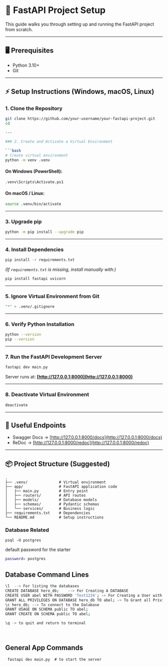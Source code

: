 # 🚀 FastAPI Project Setup

This guide walks you through setting up and running the FastAPI project from scratch.

---

## 🖥️ Prerequisites
- Python 3.10+
- Git

---

## ⚡ Setup Instructions (Windows, macOS, Linux)

### 1. Clone the Repository
```bash
git clone https://github.com/your-username/your-fastapi-project.git
cd 

---

### 2. Create and Activate a Virtual Environment

```bash
# Create virtual environment
python -m venv .venv
```

#### On Windows (PowerShell):

```bash
.venv\Scripts\Activate.ps1
```

#### On macOS / Linux:

```bash
source .venv/bin/activate
```

---

### 3. Upgrade pip

```bash
python -m pip install --upgrade pip
```

---

### 4. Install Dependencies

```bash
pip install -r requirements.txt
```

*(If `requirements.txt` is missing, install manually with:)*

```bash
pip install fastapi uvicorn
```

---

### 5. Ignore Virtual Environment from Git

```bash
"*" > .venv/.gitignore
```

---

### 6. Verify Python Installation

```bash
python --version
pip --version
```

---

### 7. Run the FastAPI Development Server

```bash
fastapi dev main.py
```

Server runs at: **[http://127.0.0.1:8000](http://127.0.0.1:8000)**

---

### 8. Deactivate Virtual Environment

```bash
deactivate
```

---

## 📖 Useful Endpoints

* Swagger Docs → [http://127.0.0.1:8000/docs](http://127.0.0.1:8000/docs)
* ReDoc → [http://127.0.0.1:8000/redoc](http://127.0.0.1:8000/redoc)

---

## 📦 Project Structure (Suggested)

```
.
├── .venv/              # Virtual environment
├── app/                # FastAPI application code
│   ├── main.py         # Entry point
│   ├── routers/        # API routes
│   ├── models/         # Database models
│   ├── schemas/        # Pydantic schemas
│   └── services/       # Business logic
├── requirements.txt    # Dependencies
└── README.md           # Setup instructions
```

 

 ### Database Related 


```commandline
psql -U postgres
```
default password for the starter
```bash
password= postgres
```


## Database Command Lines 

```bash 
\l  --> For listing the databases
CREATE DATABASE hero_db;    --> For Creating A DATABASE
CREATE USER abel WITH PASSWORD 'Test1234'; -> For Creating a User with role
GRANT ALL PRIVILEGES ON DATABASE hero_db TO abel; -> To Grant all Privillages
\c hero_db; --> To connect to the Database
GRANT USAGE ON SCHEMA public TO abel; 
GRANT CREATE ON SCHEMA public TO abel;

\q -> to quit and return to terminal
 



```


## General App Commands

```commandline
 fastapi dev main.py  # to start the server 

```